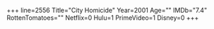 +++
line=2556
Title="City Homicide"
Year=2001
Age=""
IMDb="7.4"
RottenTomatoes=""
Netflix=0
Hulu=1
PrimeVideo=1
Disney=0
+++


